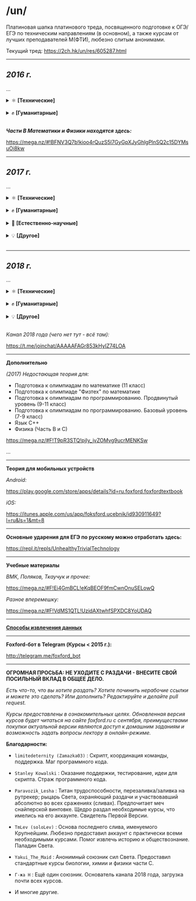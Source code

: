 /un/
====================

Платиновая шапка платинового треда, посвященного подготовке к ОГЭ/ЕГЭ по техническим направлениям (в основном), а также курсам от лучших преподавателей М(ФТИ), любезно слитым анонимами.

Текущий тред: https://2ch.hk/un/res/605287.html

----------------------------

***2016 г.***
-------------

...

<details>
<summary>⚛️ <b>[Технические]</b></summary>

* [Математика. Подготовка к ЕГЭ. Часть С](https://unblocker-webapp.herokuapp.com/?url=https://rutracker.org/forum/viewtopic.php?t=5257235)

* [Физика. Подготовка к ЕГЭ. Часть С](https://unblocker-webapp.herokuapp.com/?url=https://rutracker.org/forum/viewtopic.php?t=5257249)

* [Информатика. Экспресс-подготовка к ЕГЭ](https://unblocker-webapp.herokuapp.com/?url=https://rutracker.org/forum/viewtopic.php?t=5257220)

* [Алгебра. 10 класс](https://unblocker-webapp.herokuapp.com/?url=https://rutracker.org/forum/viewtopic.php?t=5427254)

* [Геометрия. 10 класс](https://unblocker-webapp.herokuapp.com/?url=https://rutracker.org/forum/viewtopic.php?t=5429370)

</details>
<br>
<details>
<summary>✊ <b>[Гуманитарные]</b></summary>

* [Русский Язык. Подготовка к ЕГЭ. Сочинение](https://unblocker-webapp.herokuapp.com/?url=https://rutracker.org/forum/viewtopic.php?t=5257263)

* [Экспресс-курс. Учи английский легко.](https://cloud.mail.ru/public/6og2/YZeFbTwYT/)

</details>
<br>

***Части B Математики и Физики находятся здесь:***

https://mega.nz/#!BFNV3Q7b!kioo4rQuzS5l7GyGpXJyGhlgPlnSQ2c15DYMsuOi8kw

----------------------------

***2017 г.***
------------------

...

<details>
<summary>⚛️ <b>[Технические]</b></summary>

* [Подготовка к ОГЭ. Физика](https://unblocker-webapp.herokuapp.com/?url=https://rutracker.org/forum/viewtopic.php?t=5446633)

* [Подготовка к олимпиадам. Физика](https://unblocker-webapp.herokuapp.com/?url=https://rutracker.org/forum/viewtopic.php?t=5446632)

* [Экспресс-подготовка к ОГЭ. Физика](https://unblocker-webapp.herokuapp.com/?url=https://rutracker.org/forum/viewtopic.php?t=5446621)

* [Подготовка к ОГЭ. Математика](https://unblocker-webapp.herokuapp.com/?url=https://rutracker.org/forum/viewtopic.php?t=5446635)

* [Экспресс-подготовка к ОГЭ. Математика](https://unblocker-webapp.herokuapp.com/?url=https://rutracker.org/forum/viewtopic.php?t=5446623)

* [Подготовка к олимпиадам. Математика](https://unblocker-webapp.herokuapp.com/?url=https://rutracker.org/forum/viewtopic.php?t=5446632)

* [Углубленный курс. Алгебра](https://unblocker-webapp.herokuapp.com/?url=https://rutracker.org/forum/viewtopic.php?t=5446627)

* [Углубленный курс. Геометрия](https://unblocker-webapp.herokuapp.com/?url=https://rutracker.org/forum/viewtopic.php?t=5446626)

* [Подготовка к олимпиадам "Физтех" по математике](https://unblocker-webapp.herokuapp.com/?url=https://rutracker.org/forum/viewtopic.php?t=5418196)

* [Подготовка к олимпиадам "Физтех" по физике](https://unblocker-webapp.herokuapp.com/?url=https://rutracker.org/forum/viewtopic.php?t=5441240)

* [Подготовка к олимпиадам по математике](https://unblocker-webapp.herokuapp.com/?url=https://rutracker.org/forum/viewtopic.php?t=5418108)

* [Подготовка к олимпиадам по физике](https://unblocker-webapp.herokuapp.com/?url=https://rutracker.org/forum/viewtopic.php?t=5442687)

* [Программирование (9-11 классы). Подготовка к олимпиадам, базовый уровень](https://unblocker-webapp.herokuapp.com/?url=https://rutracker.org/forum/viewtopic.php?t=5444437)

* [Программирование (9-11 классы). Подготовка к олимпиадам, продвинутый уровень](https://unblocker-webapp.herokuapp.com/?url=https://rutracker.org/forum/viewtopic.php?t=5417314)

* [Математика. Подготовка к ЕГЭ / Часть С](https://unblocker-webapp.herokuapp.com/?url=https://rutracker.org/forum/viewtopic.php?t=5417886)

* [Математика. Экспресс-подготовка к ЕГЭ / Часть С](https://unblocker-webapp.herokuapp.com/?url=https://rutracker.org/forum/viewtopic.php?t=5444510)

* [Математика. Экспресс-подготовка к ЕГЭ / Часть B](https://unblocker-webapp.herokuapp.com/?url=https://rutracker.org/forum/viewtopic.php?t=5444960)

* [Физика. Экспресс-подготовка к ЕГЭ / Часть С](https://unblocker-webapp.herokuapp.com/?url=https://rutracker.org/forum/viewtopic.php?t=5444953)

* [Физика. Экспресс-подготовка к ЕГЭ / Часть B](https://unblocker-webapp.herokuapp.com/?url=https://rutracker.org/forum/viewtopic.php?t=5444954)

* [Информатика. Подготовка к ЕГЭ](https://unblocker-webapp.herokuapp.com/?url=https://rutracker.org/forum/viewtopic.php?t=5417807)

* [Изучение языков С и С++ / Язык С++](https://unblocker-webapp.herokuapp.com/?url=https://rutracker.org/forum/viewtopic.php?t=5417828)

* [Web-программирование](https://unblocker-webapp.herokuapp.com/?url=https://rutracker.org/forum/viewtopic.php?t=5418437)

* [Программирование на языке Python](https://unblocker-webapp.herokuapp.com/?url=https://rutracker.org/forum/viewtopic.php?t=5444423)

</details>
<br>
<details>
<summary>✊ <b>[Гуманитарные]</b></summary>

* [Подготовка к ОГЭ. Обществознание](https://unblocker-webapp.herokuapp.com/?url=https://rutracker.org/forum/viewtopic.php?t=5446634)

* [Подготовка к олимпиадам. Обществознание](https://unblocker-webapp.herokuapp.com/?url=https://rutracker.org/forum/viewtopic.php?t=5446630)

* [Русский язык. Подготовка к ЕГЭ. Часть 1](https://unblocker-webapp.herokuapp.com/?url=https://rutracker.org/forum/viewtopic.php?t=5444409)

* [Русский язык. Экспресс-подготовка к ЕГЭ. Часть 1](https://unblocker-webapp.herokuapp.com/?url=https://rutracker.org/forum/viewtopic.php?t=5444957)

* [Русский язык. Сочинение. Экспресс-подготовка к ЕГЭ](https://unblocker-webapp.herokuapp.com/?url=https://rutracker.org/forum/viewtopic.php?t=5444449)

* [Английский язык. Подготовка к ЕГЭ](https://unblocker-webapp.herokuapp.com/?url=https://rutracker.org/forum/viewtopic.php?t=5444419)

* [Английский язык. Экспресс-подготовка к ЕГЭ](https://unblocker-webapp.herokuapp.com/?url=https://rutracker.org/forum/viewtopic.php?t=5444434)

* [Стань сильнее. Pre-Intermediate (A2-B1)](https://unblocker-webapp.herokuapp.com/?url=https://rutracker.org/forum/viewtopic.php?t=5444412)

* [Обществознание. Экспресс-подготовка к ЕГЭ](https://unblocker-webapp.herokuapp.com/?url=https://rutracker.org/forum/viewtopic.php?t=5444307)

* [Обществознание. Подготовка к ЕГЭ](https://unblocker-webapp.herokuapp.com/?url=https://rutracker.org/forum/viewtopic.php?t=5444303)

* [Обществознание. Подготовка к олимпиадам:](https://mega.nz/#F!Vv4AmCpS!ClUpGarpD8yXyrx1MEoeLQ)

* [История. Подготовка к ЕГЭ](https://mega.nz/#F!NyxmnDzT!x9kTW9VsdY28oCT4KvNBBA)

</details>
<br>
<details>
<summary>🔬 <b>[Естественно-научные]</b></summary>

* [Биология. Подготовка к ЕГЭ](https://unblocker-webapp.herokuapp.com/?url=https://rutracker.org/forum/viewtopic.php?t=5438805)

* [Биология. Экспресс-подготовка к ЕГЭ](https://unblocker-webapp.herokuapp.com/?url=https://rutracker.org/forum/viewtopic.php?t=5444414)

* [Биология. Подготовка к олимпиадам](https://unblocker-webapp.herokuapp.com/?url=https://rutracker.org/forum/viewtopic.php?t=5445005)

* [Химия. Подготовка к ЕГЭ](https://unblocker-webapp.herokuapp.com/?url=https://rutracker.org/forum/viewtopic.php?t=5441118)

* [Химия. Подоготовка к олимпиадам](https://unblocker-webapp.herokuapp.com/?url=https://rutracker.org/forum/viewtopic.php?t=5444426)

* [Химия. Экспресс-подготовка к ЕГЭ](https://unblocker-webapp.herokuapp.com/?url=https://rutracker.org/forum/viewtopic.php?t=5444500)

</details>
<br>
<details>
<summary>💡 <b>[Другое]</b></summary>

* [Словесность. Работа с информацией](https://unblocker-webapp.herokuapp.com/?url=https://rutracker.org/forum/viewtopic.php?t=5446832)

* -

</details>
<br>

----------------------------

***2018 г.***
------------------

...

<details>
<summary>⚛️ <b>[Технические]</b></summary>

* Подготовка к ЕГЭ. Математика. C-часть:

    - [Презентации](https://mega.nz/#F!HXgwTLzQ!5VgTKJvGKh_3VxfNctx9HQ)
    - [Видео](https://mega.nz/#F!Ln40BSpa!ciyrGIRZhD6vsn-x0EMUUA)

* Подготовка к ЕГЭ. Физика. C-часть:

    - [Презентации](https://mega.nz/#F!bOp2FbrJ!eR7EbmgcBX82xEVJZpY4QA)
    - [Видео](https://mega.nz/#F!vrhllCKB!Mo5ebF8JJGsULfJgu3f9Lg)

* Математика. Подготовка к олимпиаде Физтех.

* Курс подготовки к олимпиадам «Ломоносов», ОММО, ПВГ по математике:

    - [Теория](https://cloud.mail.ru/public/26aB/YRvzhyJe1)
    - [Видео](https://mega.nz/#F!ezxWSCaL!3XPe3dRspzkoL74uVz_tLg)

* Физика. Подготовка к олимпиаде Физтех.

* Информатика. Подготовка к ЕГЭ.

* Мини-курс по математике "Векторный метод в пространстве"

* Мини-курс по математике "Логарифм и экспонента"

* [Мини-курс по математике "Теория вероятностей"](https://cloud.mail.ru/public/99iR/ydhDPcVQm)

* [Мини-курс по математике "Сравнения по модулю"](https://cloud.mail.ru/public/4qPd/N65dNQCNP)

* [Интенсивный курс по математике "Задачи с параметрами на ЕГЭ"](https://yadi.sk/d/Ban_jjxM3WbeQY)

* [Интенсивный курс по математике "Задачи по теории чисел на ЕГЭ"](https://yadi.sk/d/LfusFOrL3WbkxS)

* [Мини-курс по физике "Магнетизм и электромагнитная индукция"](https://yadi.sk/d/qTfLE88L3WYDwV)

* [Мини-курс по физике "Метод потенциалов"](https://cloud.mail.ru/public/9ksB/xhg2QYGsx)

* [Мини-курс по физике "Олимпиадная механика"](https://cloud.mail.ru/public/2Eu5/zkaih3SBm)

* [Мини-курс по физике "Эксперементальный практикум по гидростатике"](https://cloud.mail.ru/public/F8Pi/TuJj8LMxm)

* [Мини-курс по физике "Эксперементальный практикум по тепловым и электрическим явлениям"](https://cloud.mail.ru/public/5vvV/qWLiAi5kx)

* [Курс по программированию в среде "Swift Playgrounds"](https://yadi.sk/d/JMhZwtQO3Uf9aU)

* Язык Python

</details>
<br>
<details>
<summary>✊ <b>[Гуманитарные]</b></summary>

* Английский язык. Подготовка к ЕГЭ.

* [Русский язык. Экспресс-курс по подготовке к сочинению.](https://yadi.sk/d/P1Dv8v2V3WurE3)

* [Русский язык. 1 часть.](https://cloud.mail.ru/public/JGSF/ua1PiryZy)

* Русский язык. 1 часть - Экспресс.

* Литература. 11 класс:

   - [Видео 1](https://cloud.mail.ru/public/fW2v/tmUfA3VjJ)
   - [Видео 2](https://cloud.mail.ru/public/DVTH/vwQo4AP2P)

* [История. Подготовка к ЕГЭ.](https://mega.nz/#F!zzxk1C7C!EI3o8bquUt8cmYUOjxHHZQ)

* [Подготовка к олимпиадам по праву](https://yadi.sk/d/j5coXPRF3X2dwV)

* Обществознание. Подготовка к ЕГЭ.


</details>
<br>
<details>
<summary>💡 <b>[Другое]</b></summary>

* [Финансовая грамотность и современные платежные технологии](https://yadi.sk/d/gcrg9MWI3Wveax)

* [Шахматы - Начальный уровень](https://cloud.mail.ru/public/2z81/zTmxF1w9t)

* [Серия курсов "Эмоциональный интеллект" - "Научиться учиться" и "Навыки будущего"](https://cloud.mail.ru/public/ESjC/XxmDqZGsj)

* [Основы информатики и программирования](https://cloud.mail.ru/public/DQUN/ZV3K6kVQ7)

</details>
<br>

*Канал 2018 года (чего нет тут - всё там):*

https://t.me/joinchat/AAAAAFAGr853kHyIZ74LOA

-------------------------

**Дополнительно**

*(2017) Недостающая теория для:*

* Подготовка к олимпиадам по математике (11 класс)
* Подготовка к олимпиаде "Физтех" по математике
* Подготовка к олимпиадам по программированию. Продвинутый уровень (9-11 класс)
* Подготовка к олимпиадам по программированию. Базовый уровень (7-9 класс)
* Язык С++
* Физика (Часть В и С)

https://mega.nz/#F!T9pR3STQ!pjIy_jvZOMvg9ucrMENKSw

...

--------------------------

**Теория для мобильных устройств**

*Android:*

https://play.google.com/store/apps/details?id=ru.foxford.foxfordtextbook

*iOS:*

https://itunes.apple.com/us/app/foksford.ucebnik/id930911649?l=ru&ls=1&mt=8

--------------------------

**Основные ударения для ЕГЭ по русскому можно отработать здесь:**

https://repl.it/repls/UnhealthyTrivialTechnology

--------------------------

**Учебные материалы**

*ВМК, Поляков, Ткаучук и прочее:*

https://mega.nz/#F!Ei4GmBCL!eKqBEOF9fmCwnOnuSELowQ

*Разное вперемешку:*

https://mega.nz/#F!VdMS1QTL!UzidAXtwhfSPXDC8YoUDAQ

----------------------------------------------

[**Способы извлечения данных**](https://github.com/limitedeternity/foxford_courses/tree/master/foxford_downloader/video_download)

----------------------------

**Foxford-бот в Telegram (Курсы < 2015 г.):**

http://telegram.me/foxford_bot

---------------------------

**ОГРОМНАЯ ПРОСЬБА: НЕ УХОДИТЕ С РАЗДАЧИ - ВНЕСИТЕ СВОЙ ПОСИЛЬНЫЙ ВКЛАД В ОБЩЕЕ ДЕЛО.**

*Есть что-то, что вы хотите раздать? Хотите починить нерабочие ссылки и можете это сделать? Или дополнить? Редактируйте и делайте pull request.*

*Курсы предоставлены в ознакомительных целях. Обновленная версия курсов будет читаться на сайте foxford.ru с сентября, преимуществами покупки актуальной версии являются доступ к домашним заданиям и возможность задать вопросы лектору в онлайн-режиме.*


**Благодарности:**

- `limitedeternity (Zamazka03)` : Скрипт, координация команды, поддержка. Маг программного кода.

- `Stanley Kowalski` : Оказание поддержки, тестирование, идеи для скрипта. Страж программного кода.

- `Paravozik_Lesha` : Титан трудоспособности, перезаливка/заливка на рутрекер; рыцарь Света, охраняющий раздачи и участвовавший абсолютно во всех сражениях (сливах). Предпочитает меч снайперской винтовке. Щедро раздал необходимые курсы, что имелись на его аккаунте. Свидетель Первой Версии.

- `TmLev (soloLev)` : Основа последнего слива, именуемого Крупнейшим. Любезно предоставил аккаунт с практически всеми необходимыми курсами.
Помог извлечь историю и обществознание. Паладин Света.

- `Yakui_The_Maid` : Анонимный союзник сил Света. Предоставил стандартные курсы биологии, химии и физики части С.

- `Г-жа Н` : Ещё один союзник. Основатель канала 2018 года, загрузка почти всех курсов.

- И многие другие.
